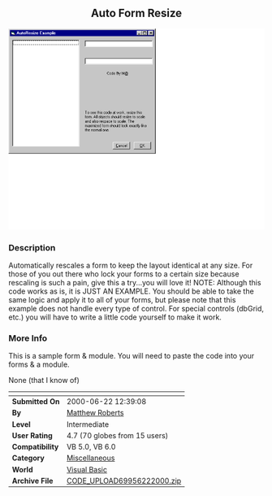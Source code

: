 ﻿<div align="center">

## Auto Form Resize

<img src="PIC200011221130721.gif">
</div>

### Description

Automatically rescales a form to keep the layout identical at any size. For those of you out there who lock your forms to a certain size because rescaling is such a pain, give this a try...you will love it! NOTE: Although this code works as is, it is JUST AN EXAMPLE. You should be able to take the same logic and apply it to all of your forms, but please note that this example does not handle every type of control. For special controls (dbGrid, etc.) you will have to write a little code yourself to make it work.
 
### More Info
 
This is a sample form & module. You will need to paste the code into your forms & a module.

None (that I know of)


<span>             |<span>
---                |---
**Submitted On**   |2000-06-22 12:39:08
**By**             |[Matthew Roberts](https://github.com/Planet-Source-Code/PSCIndex/blob/master/ByAuthor/matthew-roberts.md)
**Level**          |Intermediate
**User Rating**    |4.7 (70 globes from 15 users)
**Compatibility**  |VB 5\.0, VB 6\.0
**Category**       |[Miscellaneous](https://github.com/Planet-Source-Code/PSCIndex/blob/master/ByCategory/miscellaneous__1-1.md)
**World**          |[Visual Basic](https://github.com/Planet-Source-Code/PSCIndex/blob/master/ByWorld/visual-basic.md)
**Archive File**   |[CODE\_UPLOAD69956222000\.zip](https://github.com/Planet-Source-Code/matthew-roberts-auto-form-resize__1-9135/archive/master.zip)









